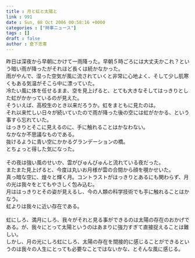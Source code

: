 ```yaml
---
title : 月と虹と太陽と
link : 991
date : Sun, 08 Oct 2006 00:58:16 +0000
categories : ["時事ニュース"]
tags : []
draft : false
author : 倉下忠憲
---
```


昨日は深夜から早朝にかけて一雨降った。早朝５時ごろには大丈夫かこれ？という暗い雨が降ったがそれほど長くは続かなかった。<BR>雨がやんで、湿った空気が風に流されていくと非常に心地よく、そして少し肌寒くもある気温がそこら中に漂っていた。<BR>冷たい風に体を任せるまま、空を見上げると、とても大きなそしてはっきりとした虹がかかっているのが見えた。<BR>そういえば、高校生のとき以来だろうか。虹をまともに見たのは。<BR>それ以来忙しい日々が続いていたので雨が降った後の空には虹がかかる、という事すら忘れていた。<BR>はっきりとそこに見えるのに、手に触れることはかなわない。<BR>なかなか不思議なものである。<BR>抜けるように青い空にかかるグランデーションの橋。<BR>とちょっと得した気になった。<BR><BR>その夜は強い風のせいか、雲がびゅんびゅんと流れている夜だった。<BR>またまた見上げると、今度は丸いお月様が雲の合間から顔を覗かせいた。<BR>真っ暗な空に、煌々と輝く月。コントラストがはっきりとあるにも関わらず、月の光は我々をとてもやさしく包み込む。<BR>月ははっきりとその姿が見えるし、今の人類の科学技術でも手に触れることはかなう。<BR>虹よりは我々に近い存在である。<BR><BR>虹にしろ、満月にしろ、我々がそれと見る事ができるのは太陽の存在のおかげである。が、我々にとって太陽というのはあまりに強力すぎて直接捉えることは難しい。<BR>しかし、月の光にしろ虹にしろ、太陽の存在を間接的に感じることができるというのは我々の人生にとっても必要なことではないかな、とそんな風に感じる。<br><br>
